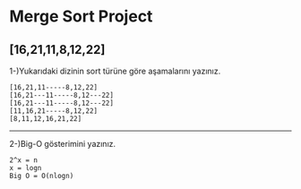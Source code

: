 # Merge Sort Project

[16,21,11,8,12,22]
-------------------------
1-)Yukarıdaki dizinin sort türüne göre aşamalarını yazınız.

```
[16,21,11-----8,12,22]
[16,21---11-----8,12---22]
[16,21---11-----8,12---22]
[11,16,21-----8,12,22]
[8,11,12,16,21,22]
```
-------------------------
2-)Big-O gösterimini yazınız.
```
2^x = n
x = logn
Big O = O(nlogn)
```



